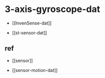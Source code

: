 
# 3-axis-gyroscope-dat



- [[InvenSense-dat]]

- [[st-sensor-dat]]

## ref 

- [[sensor]]

- [[sensor-motion-dat]]